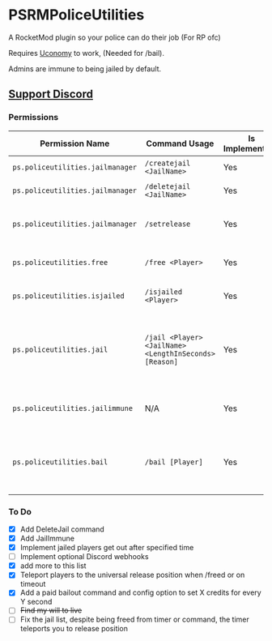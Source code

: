 # PSRMPoliceUtilities
A RocketMod plugin so your police can do their job (For RP ofc)

Requires [Uconomy](https://github.com/RocketModPlugins/Uconomy/tree/legacy) to work, (Needed for /bail).

Admins are immune to being jailed by default.

## [Support Discord](https://discord.gg/ydjYVJ2)

### Permissions
| Permission Name | Command Usage | Is Implemented? | Description |
| ------------- | ------------- | ------------- | ------------- |
| `ps.policeutilities.jailmanager` | `/createjail <JailName>` | Yes | Creates a jail |
| `ps.policeutilities.jailmanager` | `/deletejail <JailName>` | Yes | Deletes a jail |
| `ps.policeutilities.jailmanager` | `/setrelease` | Yes | Sets the universal release position |
| `ps.policeutilities.free` | `/free <Player>` | Yes | Frees a player from a jail |
| `ps.policeutilities.isjailed` | `/isjailed <Player>` | Yes | Checks if a player is in jail |
| `ps.policeutilities.jail` | `/jail <Player> <JailName> <LengthInSeconds> [Reason]` | Yes | Puts a specified player in jail for a chosen amount of seconds |
| `ps.policeutilities.jailimmune` | N/A | Yes | Makes a player immune to being jailed |
| `ps.policeutilities.bail` | `/bail [Player]` | Yes | Use your Uconomy balance to bail a player out of jail |

### To Do
- [x] Add DeleteJail command
- [x] Add JailImmune
- [x] Implement jailed players get out after specified time
- [ ] Implement optional Discord webhooks
- [x] add more to this list
- [x] Teleport players to the universal release position when /freed or on timeout
- [x] Add a paid bailout command and config option to set X credits for every Y second
- [ ] ~~Find my will to live~~
- [ ] Fix the jail list, despite being freed from timer or command, the timer teleports you to release position

